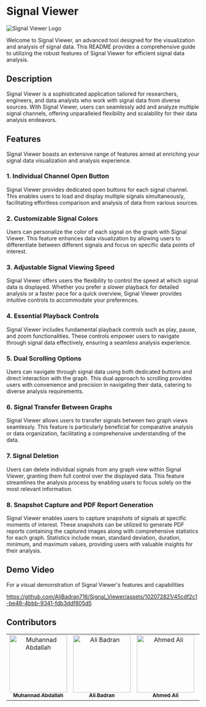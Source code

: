 # Signal Viewer

![Signal Viewer Logo](https://github.com/Muhannad159/Signal_Viewer/assets/110257687/48a51dfe-3664-439d-a04c-a445c31c3f7e)

Welcome to Signal Viewer, an advanced tool designed for the visualization and analysis of signal data. This README provides a comprehensive guide to utilizing the robust features of Signal Viewer for efficient signal data analysis.

## Description

Signal Viewer is a sophisticated application tailored for researchers, engineers, and data analysts who work with signal data from diverse sources. With Signal Viewer, users can seamlessly add and analyze multiple signal channels, offering unparalleled flexibility and scalability for their data analysis endeavors.

## Features

Signal Viewer boasts an extensive range of features aimed at enriching your signal data visualization and analysis experience.

### 1. Individual Channel Open Button

Signal Viewer provides dedicated open buttons for each signal channel. This enables users to load and display multiple signals simultaneously, facilitating effortless comparison and analysis of data from various sources.

### 2. Customizable Signal Colors

Users can personalize the color of each signal on the graph with Signal Viewer. This feature enhances data visualization by allowing users to differentiate between different signals and focus on specific data points of interest.

### 3. Adjustable Signal Viewing Speed

Signal Viewer offers users the flexibility to control the speed at which signal data is displayed. Whether you prefer a slower playback for detailed analysis or a faster pace for a quick overview, Signal Viewer provides intuitive controls to accommodate your preferences.

### 4. Essential Playback Controls

Signal Viewer includes fundamental playback controls such as play, pause, and zoom functionalities. These controls empower users to navigate through signal data effectively, ensuring a seamless analysis experience.

### 5. Dual Scrolling Options

Users can navigate through signal data using both dedicated buttons and direct interaction with the graph. This dual approach to scrolling provides users with convenience and precision in navigating their data, catering to diverse analysis requirements.

### 6. Signal Transfer Between Graphs

Signal Viewer allows users to transfer signals between two graph views seamlessly. This feature is particularly beneficial for comparative analysis or data organization, facilitating a comprehensive understanding of the data.

### 7. Signal Deletion

Users can delete individual signals from any graph view within Signal Viewer, granting them full control over the displayed data. This feature streamlines the analysis process by enabling users to focus solely on the most relevant information.

### 8. Snapshot Capture and PDF Report Generation

Signal Viewer enables users to capture snapshots of signals at specific moments of interest. These snapshots can be utilized to generate PDF reports containing the captured images along with comprehensive statistics for each graph. Statistics include mean, standard deviation, duration, minimum, and maximum values, providing users with valuable insights for their analysis.

## Demo Video

For a visual demonstration of Signal Viewer's features and capabilities

https://github.com/AliBadran716/Signal_Viewer/assets/102072821/45cdf2c1-be48-4bbb-9341-fdb3ddf805d5


## Contributors <a name = "Contributors"></a>

<table>
  <tr>
    <td align="center">
    <a href="https://github.com/Muhannad159" target="_black">
    <img src="https://avatars.githubusercontent.com/u/104541242?v=4" width="150px;" alt="Muhannad Abdallah"/>
    <br />
    <sub><b>Muhannad Abdallah</b></sub></a>
    </td>
  <td align="center">
    <a href="https://github.com/AliBadran716" target="_black">
    <img src="https://avatars.githubusercontent.com/u/102072821?v=4" width="150px;" alt="Ali Badran"/>
    <br />
    <sub><b>Ali Badran</b></sub></a>
    </td>
     <td align="center">
    <a href="https://github.com/ahmedalii3" target="_black">
    <img src="https://avatars.githubusercontent.com/u/110257687?v=4" width="150px;" alt="Ahmed Ali"/>
    <br />
    <sub><b>Ahmed Ali</b></sub></a>
    </td>
<td align="center">
    <a href="https://github.com/hassanowis" target="_black">
    <img src="https://avatars.githubusercontent.com/u/102428122?v=4" width="150px;" alt="Hassan Hussein"/>
    <br />
    <sub><b>Hassan Hussein</b></sub></a>
    </td>
      </tr>
 </table>


